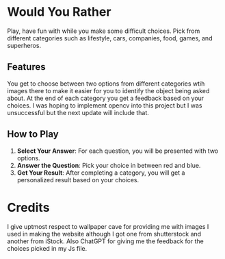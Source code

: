 # Would You Rather
Play, have fun with while you make some difficult choices. Pick from different categories such as lifestyle, cars, companies, food, games, and superheros.

## Features
You get to choose between two options from different categories wtih images there to make it easier for you to identify the object being asked about.
At the end of each category you get a feedback based on your choices.
I was hoping to implement opencv into this project but I was unsuccessful but the next update will include that.

## How to Play

1. **Select Your Answer**: For each question, you will be presented with two options.
2. **Answer the Question**: Pick your choice in between red and blue.
3. **Get Your Result**: After completing a category, you will get a personalized result based on your choices.

# Credits
I give uptmost respect to wallpaper cave for providing me with images I used in making the website although I got one from shutterstock and another from iStock.
Also ChatGPT for giving me the feedback for the choices picked in my Js file.
